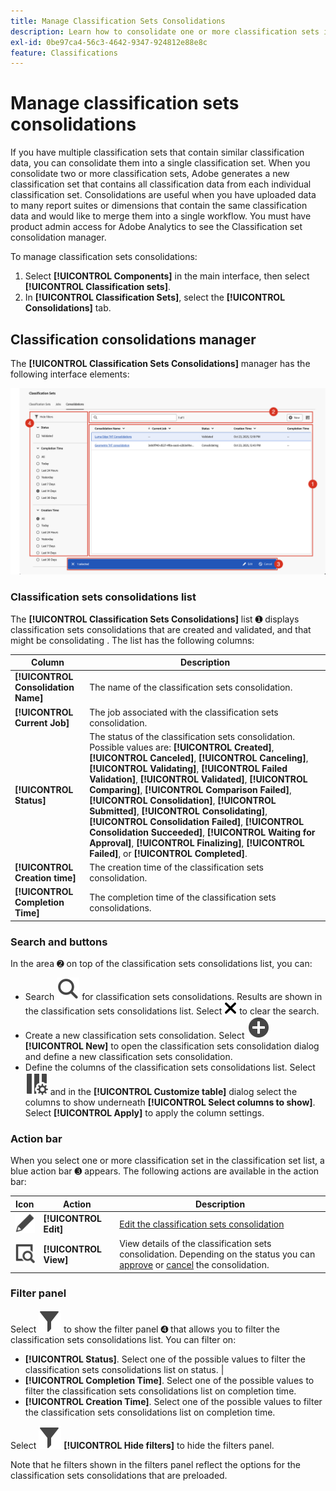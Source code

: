 ```yaml
---
title: Manage Classification Sets Consolidations
description: Learn how to consolidate one or more classification sets into a single classification set.
exl-id: 0be97ca4-56c3-4642-9347-924812e88e8c
feature: Classifications
---
```

# Manage classification sets consolidations

If you have multiple classification sets that contain similar classification data, you can consolidate them into a single classification set. When you consolidate two or more classification sets, Adobe generates a new classification set that contains all classification data from each individual classification set. Consolidations are useful when you have uploaded data to many report suites or dimensions that contain the same classification data and would like to merge them into a single workflow. You must have product admin access for Adobe Analytics to see the Classification set consolidation manager.



To manage classification sets consolidations:

1. Select **[!UICONTROL Components]** in the main interface, then select **[!UICONTROL Classification sets]**.
1. In **[!UICONTROL Classification Sets]**, select the **[!UICONTROL Consolidations]** tab.
   

## Classification consolidations manager

The **[!UICONTROL Classification Sets Consolidations]** manager has the following interface elements:

![Classifications Sets - Consolidations Manager](assets/classifications-sets-consolidations.png)



### Classification sets consolidations list

The **[!UICONTROL Classification Sets Consolidations]** list ➊ displays classification sets consolidations that are created and validated, and that might be consolidating  . The list has the following columns:

| Column | Description |
|---|---|
| **[!UICONTROL Consolidation Name]** | The name of the classification sets consolidation. |
| **[!UICONTROL Current Job]** | The job associated with the classification sets consolidation. |
| **[!UICONTROL Status]** | The status of the classification sets consolidation. Possible values are: **[!UICONTROL Created]**, **[!UICONTROL Canceled]**, **[!UICONTROL Canceling]**, **[!UICONTROL Validating]**, **[!UICONTROL Failed Validation]**, **[!UICONTROL Validated]**, **[!UICONTROL Comparing]**, **[!UICONTROL Comparison Failed]**, **[!UICONTROL Consolidation]**, **[!UICONTROL Submitted]**, **[!UICONTROL Consolidating]**, **[!UICONTROL Consolidation Failed]**, **[!UICONTROL Consolidation Succeeded]**, **[!UICONTROL Waiting for Approval]**, **[!UICONTROL Finalizing]**, **[!UICONTROL Failed]**, or **[!UICONTROL Completed]**.  |
| **[!UICONTROL Creation time]** | The creation time of the classification sets consolidation. |
| **[!UICONTROL Completion Time]** | The completion time of the classification sets consolidations. |


### Search and buttons

In the area ➋ on top of the classification sets consolidations list, you can:

* Search ![Search](/help/assets/icons/Search.svg) for classification sets consolidations. Results are shown in the classification sets consolidations list. Select ![CrossSize200](/help/assets/icons/CrossSize200.svg) to clear the search.
* Create a new classification sets consolidation. Select ![AddCircle](/help/assets/icons/AddCircle.svg) **[!UICONTROL New]** to open the classification sets consolidation dialog and define a new classification sets consolidation.
* Define the columns of the classification sets consolidations list. Select ![ColumnSetting](/help/assets/icons/ColumnSetting.svg) and in the **[!UICONTROL Customize table]** dialog select the columns to show underneath **[!UICONTROL Select columns to show]**. Select **[!UICONTROL Apply]** to apply the column settings.


### Action bar

When you select one or more classification set in the classification set list, a blue action bar ➌ appears. The following actions are available in the action bar:

| Icon | Action | Description |
|---|---|---|
| ![Edit](/help/assets/icons/Edit.svg) | **[!UICONTROL Edit]** | [Edit the classification sets consolidation](process.md#edit-a-consolidation) |
| ![ViewDetail](/help/assets/icons/ViewDetail.svg) | **[!UICONTROL View]** | View details of the classification sets consolidation. Depending on the status you can [approve](process.md#approve) or [cancel](process.md#cancel) the consolidation. |


### Filter panel

Select ![Filter](/help/assets/icons/Filter.svg) to show the filter panel ➍ that allows you to filter the classification sets consolidations list. You can filter on:

* **[!UICONTROL Status]**. Select one of the possible values to filter the classification sets consolidations list on status. |
* **[!UICONTROL Completion Time]**. Select one of the possible values to filter the classification sets consolidations list on completion time.
* **[!UICONTROL Creation Time]**. Select one of the possible values to filter the classification sets consolidations list on completion time.


Select ![Filter](/help/assets/icons/Filter.svg) **[!UICONTROL Hide filters]** to hide the filters panel.

Note that he filters shown in the filters panel reflect the options for the classification sets consolidations that are preloaded.


<!--

**[!UICONTROL Components]** > **[!UICONTROL Classification sets]** > **[!UICONTROL Consolidations]**

Once a consolidation is run, the original classification sets are removed, with the consolidated classification set taking their place. Click **[!UICONTROL Add]** to [Create a consolidation](process.md).

## Filter classification sets

The left side of the Classification set consolidation manager provides filter settings to locate the desired consolidation. Clicking the filter icon toggles the filter settings visibility. You can filter consolidations by **[!UICONTROL Status]**, **[!UICONTROL Completion time]**, or **[!UICONTROL Creation time]**.

![Classification set consolidation filters](../../assets/classification-set-consolidation-filters.png)

Additional filter options are available above the Classification set consolidation manager columns:

* **[!UICONTROL Search by title]**: Search for consolidations by name.
* **Show/Hide columns**: Toggle visibility for any column besides [!UICONTROL Name].

## Classification set consolidation manager columns

The following columns are available in the Classification set consolidation manager:

* **[!UICONTROL Name]**: The name of the consolidation.
* **[!UICONTROL Current job]**: The current job. 
* **[!UICONTROL Status]**: The status of the consolidation. 
* **[!UICONTROL Creation date]**: The date and time that the consolidation was created.
* **[!UICONTROL Completion date]**: The date and time that the consolidation completed (or failed).

-->
